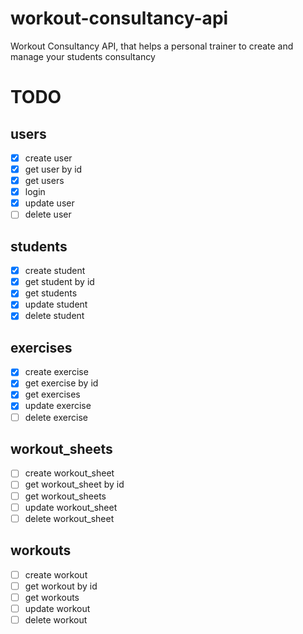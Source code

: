 # workout-consultancy-api
Workout Consultancy API, that helps a personal trainer to create and manage your students consultancy

# TODO

## users

- [x] create user
- [x] get user by id
- [x] get users
- [x] login
- [x] update user
- [ ] delete user

## students

- [x] create student
- [x] get student by id
- [x] get students
- [x] update student
- [x] delete student

## exercises

- [x] create exercise
- [x] get exercise by id
- [x] get exercises
- [x] update exercise
- [ ] delete exercise

## workout_sheets

- [ ] create workout_sheet
- [ ] get workout_sheet by id
- [ ] get workout_sheets
- [ ] update workout_sheet
- [ ] delete workout_sheet

## workouts

- [ ] create workout
- [ ] get workout by id
- [ ] get workouts
- [ ] update workout
- [ ] delete workout
